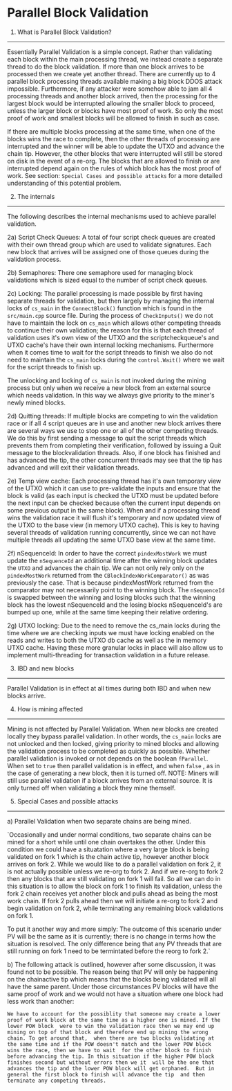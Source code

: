 Parallel Block Validation
==========================================================


1. What is Parallel Block Validation?
-------------------------------------

Essentially Parallel Validation is a simple concept. Rather than validating each block within the main processing thread, we
instead create a separate thread to do the block validation.  If more than one block arrives to be processed then
we create yet another thread.  There are currently up to 4 parallel block processing threads available making a big block DDOS
attack impossible.  Furthermore, if any attacker were somehow able to jam all 4 processing threads and another block
arrived, then the processing for the largest block would be interrupted allowing the smaller block to proceed, unless the larger
block or blocks have most proof of work.  So only the most proof of work and smallest blocks will be allowed to finish in such
as case.

If there are multiple blocks processing at the same time, when one of the blocks wins the race to complete, then the other
threads of processing are interrupted and the winner will be able to update the UTXO and advance the chain tip.  However, the 
other blocks that were interrupted will still be stored on disk in the event of a re-org. The blocks that are allowed to finish
or are interrupted depend again on the rules of which block has the most proof of work.  See section: `Special Cases and possible attacks`
for a more detailed understanding of this potential problem.


2. The internals
----------------

The following describes the internal mechanisms used to achieve parallel validation.


2a) Script Check Queues:  A total of four script check queues are created with their own thread group which are used to validate
signatures.  Each new block that arrives will be assigned one of those queues during the validation process.

2b) Semaphores:  There one semaphore used for managing block validations which is sized equal to the number of script check queues. 

2c) Locking: The parallel processing is made possible by first having separate threads for validation, but then largely by managing 
the internal locks of `cs_main` in the `ConnectBlock()` function which is found in the `src/main.cpp` source file. During the 
process of `CheckInputs()` we do not have to maintain the lock on `cs_main` which allows other competing threads to continue their 
own validation; the reason for this is that each thread of validation uses it's own view of the UTXO and the scriptcheckqueue's and
UTXO cache's have their own internal locking mechanisms. Furthermore when it comes time to wait for the script threads to finish we
also do not need to maintain the `cs_main` locks during the `control.Wait()` where we wait for the script threads to finish up. 

The unlocking and locking of `cs_main` is not invoked during the mining process but only when we receive a new block from an external
source which needs validation.  In this way we always give priority to the miner's newly mined blocks.

2d) Quitting threads:  If multiple blocks are competing to win the validation race or if all 4 script queues are in use and another new block 
arrives there are several ways we use to stop one or all of the other competing threads.  We do this by first sending a message to quit 
the script threads which prevents them from completing their verification, followed by issuing a Quit message to the blockvalidation threads. Also, if one 
block has finished and has advanced the tip, the other concurrent threads may see that the tip has advanced and will exit their validation threads.

2e) Temp view cache:  Each processing thread has it's own temporary view of the UTXO which it can use to pre-validate the inputs and ensure 
that the block is valid (as each input is checked the UTXO must be updated before the next input can be checked because often the 
current input depends on some previous output in the same block). When and if a processing thread wins the validation race it will flush it's 
temporary and now updated view of the UTXO to the base view (in memory UTXO cache).  This is key to having several threads of 
validation running concurrently, since we can not have multiple threads all updating the same UTXO base view at the same time.

2f) nSequenceId: In order to have the correct `pindexMostWork` we must update the `nSequenceId` an additional time after the
winning block updates the `UTXO` and advances the chain tip. We can not only rely only on the `pindexMostWork` returned from the
`CBlockIndexWorkComparator()` as was previously the case.  That is because pindexMostWork returned from the comparator may not necessarily
point to the winning block.  The `nSequenceId` is swapped between the winning and losing blocks such that the winning block has the lowest
nSequenceId and the losing blocks nSequenceId's are bumped up one, while at the same time keeping their relative ordering.

2g) UTXO locking: Due to the need to remove the cs_main locks during the time where we are checking inputs we must have locking
enabled on the reads and writes to both the UTXO db cache as well as the in memory UTXO cache.  Having these more granular locks
in place will also allow us to implement multi-threading for transaction validation in a future release.


3. IBD and new blocks
---------------------- 

Parallel Validation is in effect at all times during both IBD and when new blocks arrive.


4. How is mining affected
--------------------------

Mining is not affected by Parallel Validation.  When new blocks are created locally they bypass parallel validation.  In other words, the `cs_main` locks 
are not unlocked and then locked, giving priority to mined blocks and allowing the validation process to be completed as quickly as possible.  Whether parallel validation
is invoked or not depends on the boolean `fParallel`.  When set to `true` then parallel validation is in effect, and when `false` , as in the case
of generating a new block, then it is turned off.
NOTE: Miners will still use parallel validation if a block arrives from an external source. It is only turned off when validating a block they
mine themself.


5. Special Cases and possible attacks
-------------------------------------

a) Parallel Validation when two separate chains are being mined.

`Occasionally and under normal conditions, two separate chains can be mined for a short while until one chain overtakes
the other. Under this condition we could have a situatation where a very large block is being validated on fork 1 which
is the chain active tip, however another block arrives on fork 2. While we would like to do a parallel validation on fork 2, it
is not actually possible unless we re-org to fork 2. And if we re-org to fork 2 then any blocks that are still validating on fork 1 will fail.
So all we can do in this situation is to allow the block on fork 1 to finish its validation, unless the
fork 2 chain receives yet another block and pulls ahead as being the most work chain. If fork 2 pulls ahead then we will 
initiate a re-org to fork 2 and begin validation on fork 2, while terminating any remaining block validations on fork 1.

To put it another way and more simply: The outcome of this scenario under PV will be the same as it is currently; there is no
change in terms how the situation is resolved.  The only difference being that any PV threads that are still running on fork 1 need
to be termintated before the reorg to fork 2.`

b) The following attack is outlined, however after some discussion, it was found not to be possible.  The reason being that
PV will only be happening on the chainactive tip which means that the blocks being validated will all have the same parent.
Under those circumstances PV blocks will have the same proof of work and we would not have a situation where one block
had less work than another:

`We have to account for the possiblity that someone may create a lower proof of work block at the same time as a higher one is mined. If the lower POW block 
were to win the validation race then we may end up mining on top of that block and therefore end up mining the wrong chain. To get around that, 
when there are two blocks validating at the same time and if the POW doesn't match and the lower POW block wins the race, then we have to wait 
for the other block to finish before advancing the tip. In this situation if the higher POW block finishes second but without errors then we it 
will be the one that advances the tip and the lower POW block will get orphaned.  But in general the first block to finish will advance the tip 
and then terminate any competing threads.`



